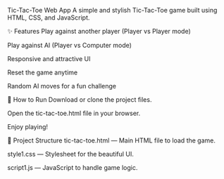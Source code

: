 Tic-Tac-Toe Web App
A simple and stylish Tic-Tac-Toe game built using HTML, CSS, and JavaScript.

✨ Features
Play against another player (Player vs Player mode)

Play against AI (Player vs Computer mode)

Responsive and attractive UI

Reset the game anytime

Random AI moves for a fun challenge

🚀 How to Run
Download or clone the project files.

Open the tic-tac-toe.html file in your browser.

Enjoy playing!

📂 Project Structure
tic-tac-toe.html — Main HTML file to load the game.

style1.css — Stylesheet for the beautiful UI.

script1.js — JavaScript to handle game logic.
